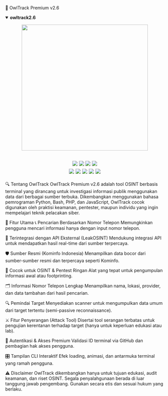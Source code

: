 🦉 OwlTrack Premium v2.6
<details open> <summary><strong>owltrack2.6</strong></summary> <p align="center"> <img src="https://github.com/user-attachments/assets/2ac93547-978d-44b8-af9a-a90b2200ddf4" width="400"/> </p> <h2 align="center"> <img src="https://img.shields.io/badge/Author-Mr.OwlBird05-blueviolet"/> <img src="https://img.shields.io/badge/Tool-OwlTrack-red"/> <img src="https://img.shields.io/badge/Made%20with-Python%2C%20Bash%2C%20PHP%2C%20JavaScript-yellowgreen"/> <img src="https://img.shields.io/badge/Version-2.6-9cf"/> <br> <img src="https://img.shields.io/github/issues/IccTeam/OwlTrack.svg?color=ff0000"/> <img src="https://img.shields.io/github/issues-closed/IccTeam/OwlTrack.svg?color=00cc00"/> <img src="https://img.shields.io/github/forks/IccTeam/OwlTrack.svg?color=ffff00"/> <img src="https://img.shields.io/github/stars/IccTeam/OwlTrack.svg?color=ff3300"/> <img src="https://img.shields.io/github/license/IccTeam/OwlTrack.svg?color=0000ff"/> </h2>
🔍 Tentang OwlTrack
OwlTrack Premium v2.6 adalah tool OSINT berbasis terminal yang dirancang untuk investigasi informasi publik menggunakan data dari berbagai sumber terbuka. Dikembangkan menggunakan bahasa pemrograman Python, Bash, PHP, dan JavaScript, OwlTrack cocok digunakan oleh praktisi keamanan, pentester, maupun individu yang ingin mempelajari teknik pelacakan siber.

🎯 Fitur Utama
📞 Pencarian Berdasarkan Nomor Telepon
Memungkinkan pengguna mencari informasi hanya dengan input nomor telepon.

🔗 Terintegrasi dengan API Eksternal (LeakOSINT)
Mendukung integrasi API untuk mendapatkan hasil real-time dari sumber terpercaya.

🛡️ Sumber Resmi (Kominfo Indonesia)
Menampilkan data bocor dari sumber-sumber resmi dan terpercaya seperti Kominfo.

🧠 Cocok untuk OSINT & Pentest Ringan
Alat yang tepat untuk pengumpulan informasi awal atau footprinting.

🗂️ Informasi Nomor Telepon Lengkap
Menampilkan nama, lokasi, provider, dan data tambahan dari hasil pencarian.

🔍 Pemindai Target
Menyediakan scanner untuk mengumpulkan data umum dari target tertentu (semi-passive reconnaissance).

⚔️ Fitur Penyerangan (Attack Tool)
Disertai tool serangan terbatas untuk pengujian kerentanan terhadap target (hanya untuk keperluan edukasi atau lab).

🔐 Autentikasi & Akses Premium
Validasi ID terminal via GitHub dan pembagian hak akses pengguna.

🎛️ Tampilan CLI Interaktif
Efek loading, animasi, dan antarmuka terminal yang ramah pengguna.

⚠️ Disclaimer
OwlTrack dikembangkan hanya untuk tujuan edukasi, audit keamanan, dan riset OSINT. Segala penyalahgunaan berada di luar tanggung jawab pengembang. Gunakan secara etis dan sesuai hukum yang berlaku.

</details>
